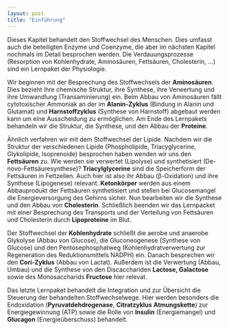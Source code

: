 ```yaml
---
layout: post
title: "Einführung"
---
```

Dieses Kapitel behandelt den Stoffwechsel des Menschen. Dies umfasst auch die beteiligten Enzyme und Coenzyme, die aber im nächsten Kapitel nochmals im Detail besprochen werden. Die Verdauungsprozesse (Resorption von Kohlenhydrate, Aminosäuren, Fettsäuren, Cholesterin, ...) sind ein Lernpaket der Physiologie.

Wir beginnen mit der Besprechung des Stoffwechsels der **Aminosäuren**. Dies bezieht ihre chemische Struktur, ihre Synthese, ihre Verwertung und ihre Umwandlung (Transaminierung) ein. Beim Abbau von Aminosäuren fällt cytotoxischer Ammoniak an der im **Alanin-Zyklus** (Bindung in Alanin und Glutamat) und **Harnstoffzyklus** (Synthese von Harnstoff) abgebaut werden kann um eine Ausscheidung zu ermöglichen. Am Ende des Lernpakets behandeln wir die Struktur, die Synthese, und den Abbau der **Proteine**.

Ähnlich verfahren wir mit dem Stoffwechsel der Lipide. Nachdem wir die Struktur der verschiedenen Lipide (Phospholipide, Triacyglycerine, Glykolipide, Isoprenoide) besprochen haben wenden wir uns  den **Fettsäuren** zu. Wie werden sie verwertet (Lipolyse) und synthetisiert (De-novo-Fettsäuresynthese)? **Triacylglycerine** sind die Speicherform der Fettsäuren in Fettzellen. Auch hier ist also ihr Abbau (β-Oxidation) und ihre Synthese (Lipogenese) relevant. **Ketonkörper** werden aus einem Abbauprodukt der Fettsäuren synthetisiert und stellen bei Glucosemangel die Energieversorgung des Gehirns sicher. Nun bearbeiten wir die Synthese und den Abbau von **Cholesterin**.  Schließlich beenden wir das Lernpacket mit einer Besprechung des Transports und der Verteilung von Fettsäuren und Cholesterin durch **Lipoproteine** im Blut.

Der Stoffwechsel der **Kohlenhydrate** schließt die aerobe und anaerobe Glykolyse (Abbau von Glucose), die Gluconeogenese (Synthese von Glucose) und den Pentosephosphatweg (Kohlenhydratverwertung zur Regeneration des Reduktionsmittels NADPH) ein. Danach besprechen wir den **Cori-Zyklus** (Abbau von Lactat). Außerdem ist die Verwertung (Abbau, Umbau) und die Synthese von den Discacchariden **Lactose, Galactose** sowie des Monosaccharids **Fructose** hier relevat.

Das letzte Lernpaket behandelt die Integration und zur Übersicht die Steuerung der behandelten Stoffwechselwege. Hier werden besonders die Endoxidation (**Pyruvatdehdrogenase**, **Citratzyklus** **Atmungskette**) zur Energiegewinnung (ATP) sowie die Rolle von **Insulin** (Energiemangel) und **Glucagon** (Energieüberschuss) behandelt.



